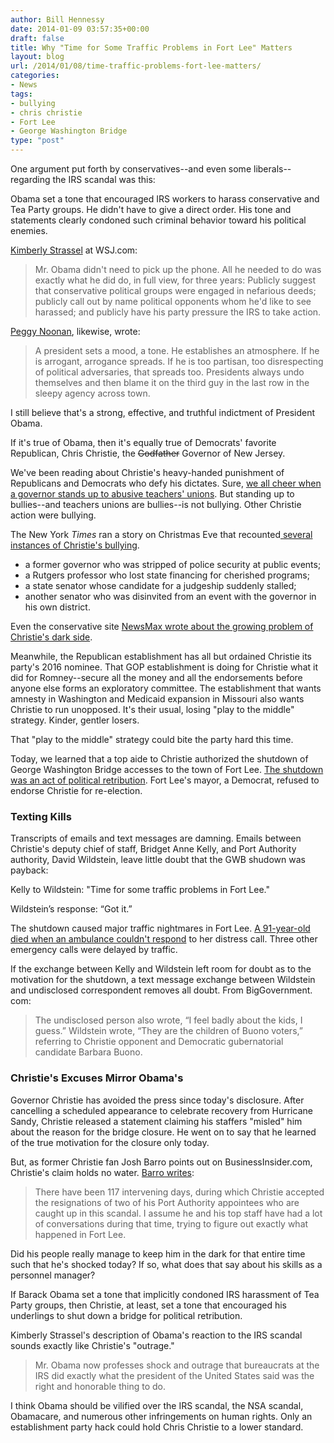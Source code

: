 ```yaml
---
author: Bill Hennessy
date: 2014-01-09 03:57:35+00:00
draft: false
title: Why "Time for Some Traffic Problems in Fort Lee" Matters
layout: blog
url: /2014/01/08/time-traffic-problems-fort-lee-matters/
categories:
- News
tags:
- bullying
- chris christie
- Fort Lee
- George Washington Bridge
type: "post"
---
```


One argument put forth by conservatives--and even some liberals--regarding the IRS scandal was this:

Obama set a tone that encouraged IRS workers to harass conservative and Tea Party groups. He didn't have to give a direct order. His tone and statements clearly condoned such criminal behavior toward his political enemies.

[Kimberly Strassel](https://online.wsj.com/news/articles/SB10001424127887324767004578487332636180800) at WSJ.com:


> Mr. Obama didn't need to pick up the phone. All he needed to do was exactly what he did do, in full view, for three years: Publicly suggest that conservative political groups were engaged in nefarious deeds; publicly call out by name political opponents whom he'd like to see harassed; and publicly have his party pressure the IRS to take action.


[Peggy Noonan](https://online.wsj.com/news/articles/SB10001424127887323582904578487460479247792), likewise, wrote:


> A president sets a mood, a tone. He establishes an atmosphere. If he is arrogant, arrogance spreads. If he is too partisan, too disrespecting of political adversaries, that spreads too. Presidents always undo themselves and then blame it on the third guy in the last row in the sleepy agency across town.


I still believe that's a strong, effective, and truthful indictment of President Obama.

If it's true of Obama, then it's equally true of Democrats' favorite Republican, Chris Christie, the <del>Godfather</del> Governor of New Jersey.

We've been reading about Christie's heavy-handed punishment of Republicans and Democrats who defy his dictates. Sure, [we all cheer when a governor stands up to abusive teachers' unions](https://www.theamericanconservative.com/on-chris-christie-and-bullying-the-right-people/). But standing up to bullies--and teachers unions are bullies--is not bullying. Other Christie action were bullying.

The New York _Times_ ran a story on Christmas Eve that recounted[ several instances of Christie's bullying](https://www.nytimes.com/2013/12/25/nyregion/accounts-of-petty-retribution-reinforce-christies-bullying-image.html?_r=0).


> 

> 
> 
  * a former governor who was stripped of police security at public events;
  * a Rutgers professor who lost state financing for cherished programs;
  * a state senator whose candidate for a judgeship suddenly stalled;
  * another senator who was disinvited from an event with the governor in his own district.




Even the conservative site [NewsMax wrote about the growing problem of Christie's dark side](https://www.newsmax.com/Newsfront/chris-christie-bullying-deals-double-down/2013/12/30/id/544373).

Meanwhile, the Republican establishment has all but ordained Christie its party's 2016 nominee. That GOP establishment is doing for Christie what it did for Romney--secure all the money and all the endorsements before anyone else forms an exploratory committee. The establishment that wants amnesty in Washington and Medicaid expansion in Missouri also wants Christie to run unopposed. It's their usual, losing "play to the middle" strategy. Kinder, gentler losers.

That "play to the middle" strategy could bite the party hard this time.

Today, we learned that a top aide to Christie authorized the shutdown of George Washington Bridge accesses to the town of Fort Lee. [The shutdown was an act of political retribution](https://www.breitbart.com/Big-Government/2014/01/08/Christie-Port-Authority-traffic). Fort Lee's mayor, a Democrat, refused to endorse Christie for re-election.


### Texting Kills


Transcripts of emails and text messages are damning. Emails between Christie's deputy chief of staff, Bridget Anne Kelly, and Port Authority authority, David Wildstein, leave little doubt that the GWB shudown was payback:

Kelly to Wildstein: "Time for some traffic problems in Fort Lee."

Wildstein’s response: “Got it.”

The shutdown caused major traffic nightmares in Fort Lee. [A 91-year-old died when an ambulance couldn't respond](https://www.northjersey.com/fortlee/GWB_lane_closures_delayed_EMS_response_in_Fort_Lee.html) to her distress call. Three other emergency calls were delayed by traffic.

If the exchange between Kelly and Wildstein left room for doubt as to the motivation for the shutdown, a text message exchange between Wildstein and undisclosed correspondent removes all doubt. From BigGovernment. com:


> The undisclosed person also wrote, “I feel badly about the kids, I guess.” Wildstein wrote, “They are the children of Buono voters,” referring to Christie opponent and Democratic gubernatorial candidate Barbara Buono.




### Christie's Excuses Mirror Obama's


Governor Christie has avoided the press since today's disclosure. After cancelling a scheduled appearance to celebrate recovery from Hurricane Sandy, Christie released a statement claiming his staffers "misled" him about the reason for the bridge closure. He went on to say that he learned of the true motivation for the closure only today.

But, as former Christie fan Josh Barro points out on BusinessInsider.com, Christie's claim holds no water. [Barro writes](https://www.businessinsider.com/chris-christie-is-shocked-shocked-to-find-that-political-retribution-is-going-on-in-here-2014-1):


> There have been 117 intervening days, during which Christie accepted the resignations of two of his Port Authority appointees who are caught up in this scandal. I assume he and his top staff have had a lot of conversations during that time, trying to figure out exactly what happened in Fort Lee.

Did his people really manage to keep him in the dark for that entire time such that he's shocked today? If so, what does that say about his skills as a personnel manager?


If Barack Obama set a tone that implicitly condoned IRS harassment of Tea Party groups, then Christie, at least, set a tone that encouraged his underlings to shut down a bridge for political retribution.

Kimberly Strassel's description of Obama's reaction to the IRS scandal sounds exactly like Christie's "outrage."


> Mr. Obama now professes shock and outrage that bureaucrats at the IRS did exactly what the president of the United States said was the right and honorable thing to do.


I think Obama should be vilified over the IRS scandal, the NSA scandal, Obamacare, and numerous other infringements on human rights. Only an establishment party hack could hold Chris Christie to a lower standard.
